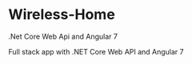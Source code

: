 # Wireless-Home
.Net Core Web Api and Angular 7 

Full stack app with .NET Core Web API and Angular 7

